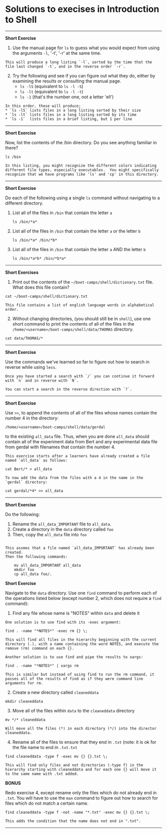 # Solutions to execises in Introduction to Shell

* * * *
**Short Exercise**

1. Use the manual page for `ls` to guess what you would expect from
using the arguments `-l`, '-t', '-r' at the same time.

``` 
This will produce a long listing `-l`, sorted by the time that the
file last changed `-t`, and in the reverse order `-r`.
```

2. Try the following and see if you can figure out what they do, either by examining the results or consulting the manual page.
   * `ls -lS` (equivalent to `ls -l -S`)
   * `ls -lt` (equivalent to `ls -l -t`)
   * `ls -1`  (that's the number one, not a letter 'ell')

```
In this order, these will produce;
* `ls -lS` lists files in a long listing sorted by their size
* `ls -lt` lists files in a long listing sorted by its time
* `ls -1`  lists files in a brief listing, but 1 per line
```

* * * *
**Short Exercise**

Now, list the contents of the /bin directory. Do you see anything
familiar in there?

```
ls /bin

In this listing, you might recognize the different colors indicating
different file types, especially executables.  You might specifically
recognize that we have programs like 'ls' and 'cp' in this directory.
```

* * * *
**Short Exercise**

Do each of the following using a single `ls` command without
navigating to a different directory.

1.  List all of the files in `/bin` that contain the letter `a`

    `ls /bin/*a*`

2.  List all of the files in `/bin` that contain the letter `a` or the letter `b`

    `ls /bin/*a* /bin/*b*`

3.  List all of the files in `/bin` that contain the letter `a` AND the letter `b`

    `ls /bin/*a*b* /bin/*b*a*`

* * * *

**Short Exercises**

1.  Print out the contents of the `~/boot-camps/shell/dictionary.txt`
    file. What does this file contain?

```
cat ~/boot-camps/shell/dictionary.txt

This file contains a list of english language words in alphabetical order.
```

2.  Without changing directories, (you should still be in `shell`),
    use one short command to print the contents of all of the files in
    the `/home/<username>/boot-camps/shell/data/THOMAS` directory.

```
cat data/THOMAS/*
```

* * * *
**Short Exercise**

Use the commands we've learned so far to figure out how to search
in reverse while using `less`.

```
Once you have started a search with `/` you can continue it forward with `n` and in reverse with `N`.

You can start a search in the reverse direction with `?`.
```

* * * * 

**Short Exercise**

Use `>>`, to append the contents of all of the files whose names
contain the number 4 in the directory:

    /home/<username>/boot-camps/shell/data/gerdal

to the existing `all_data` file. Thus, when you are done `all_data`
should contain all of the experiment data from Bert and any
experimental data file from gerdal with filenames that contain the
number 4.

``` 
This exercise starts after a learners have already created a file
named `all_data` as follows:

cat Bert/* > all_data

To now add the data from the files with a 4 in the name in the
`gerdal` directory:

cat gerdal/*4* >> all_data
```

* * * * 
**Short Exercise**

Do the following:

1.  Rename the `all_data_IMPORTANT` file to `all_data`.
2.  Create a directory in the `data` directory called `foo`
3.  Then, copy the `all_data` file into `foo`

```

This assmes that a file named `all_data_IMPORTANT` has already been created.
Then the following commands:

    mv all_data_IMPORTANT all_data
    mkdir foo
    cp all_data foo/.
```

**Short Exercise**

Navigate to the `data` directory. Use one `find` command to perform each
of the operations listed below (except number 2, which does not
require a `find` command):

1.  Find any file whose name is "NOTES" within `data` and delete it 

```
One solution is to use find with its -exec argument:

find . -name "*NOTES*" -exec rm {} \;

This will find all files in the hierarchy beginning with the current
directory (.), with a name containing the word NOTES, and execute the
remove (rm) command on each {}.

Another solution is to use find and pipe the results to xargs:

find . -name "*NOTES*" | xargs rm

This is similar but instead of using find to run the rm command, it
passes all of the results of find as if they were command line
arguments for rm.
```

2.  Create a new directory called `cleaneddata`

```
mkdir cleaneddata
```

3.  Move all of the files within `data` to the `cleaneddata` directory

```
mv */* cleaneddata

Will move all the files (*) in each directory (*/) into the director cleaneddata.
```

4.  Rename all of the files to ensure that they end in `.txt` (note:
    it is ok for the file name to end in `.txt.txt`

```
find cleaneddata -type f -exec mv {} {}.txt \;

This will find only files and not directories (-type f) in the
hierarchy starting with cleaneddata and for each one {} will move it
to the same name with .txt added.
```

**BONUS**

Redo exercise 4, except rename only the files which do not already end
in `.txt`. You will have to use the `man` command to figure out how to
search for files which do not match a certain name. 

```
find cleaneddata -type f -not -name "*.txt" -exec mv {} {}.txt \;

This adds the condition that the name does not end in ".txt".
```

* * * *

